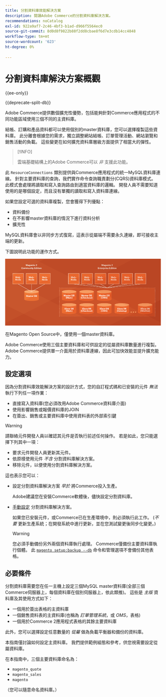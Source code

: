```yaml
---
title: 分割資料庫效能解決方案
description: 閱讀Adobe Commerce的分割資料庫解決方案。
recommendations: noCatalog
exl-id: 922a9af7-2c46-4bf3-b1ad-d966f5564ec0
source-git-commit: 8d0d8f9822b88f2dd8cbae8f6d7e3cdb14cc4848
workflow-type: tm+mt
source-wordcount: '623'
ht-degree: 0%

---
```


# 分割資料庫解決方案概觀

{{ee-only}}

{{deprecate-split-db}}

Adobe Commerce提供數個擴充性優勢，包括能夠針對Commerce應用程式的不同功能區域使用三個不同的主資料庫。

結帳、訂購和產品資料都可以使用個別的master資料庫，您可以選擇複製這些資料庫。 此分離會根據您的需求，獨立調整網站結帳、訂單管理活動、網站瀏覽和銷售活動的負載。 這些變更在如何擴充資料庫層級方面提供了相當大的彈性。

>[!INFO]
>
>雲端基礎結構上的Adobe Commerce可以 _非_ 支援此功能。

此 `ResourceConnections` 類別提供與Commerce應用程式的統一MySQL資料庫連線。 針對主要資料庫的查詢，我們實作命令查詢職責劃分(CQRS)資料庫模式。 此模式會處理將讀取和寫入查詢路由到適當資料庫的邏輯。 開發人員不需要知道使用的是哪個設定，而且沒有單獨的讀取和寫入資料庫連線。

如果您設定可選的資料庫複製，您會獲得下列優點：

- 資料備份
- 在不影響master資料庫的情況下進行資料分析
- 擴充性

MySQL資料庫會以非同步方式復寫，這表示從屬端不需要永久連線，即可接收主端的更新。

下圖說明此功能的運作方式。

![Adobe Commerce使用不同的資料庫來儲存表格](../../assets/configuration/split-db-diagram-ee.png)

在Magento Open Source中，僅使用一個master資料庫。

Adobe Commerce使用三個主要資料庫和可供設定的從屬資料庫數量進行複製。 Adobe Commerce提供單一介面用於資料庫連線，因此可加快效能並提升擴充能力。

## 設定選項

因為分割資料庫效能解決方案的設計方式，您的自訂程式碼和已安裝的元件 _無法_ 執行下列任一項作業：

- 直接寫入資料庫(您必須改用Adobe Commerce資料庫介面)
- 使用影響銷售或報價資料庫的JOIN
- 在簽出、銷售或主要資料庫中使用資料表的外部索引鍵

>[!WARNING]
>
>請聯絡元件開發人員以確認其元件是否執行前述任何操作。 若是如此，您只能選擇下列其中一項：
>
>- 要求元件開發人員更新其元件。
>- 依原樣使用元件 _不含_ 分割資料庫解決方案。
>- 移除元件，以便使用分割資料庫解決方案。

這也表示您可以：

- 設定分割資料庫解決方案 _早於_ 將Commerce投入生產。

  Adobe建議您在安裝Commerce軟體後，儘快設定分割資料庫。

- [手動設定](multi-master-manual.md) 分割資料庫解決方案。

  如果您已安裝元件，或Commerce已在生產環境中，則必須執行此工作。 (_不要_ 更新生產系統；在開發系統中進行更新，並在您測試變更後同步化變更。)

  >[!WARNING]
  >
  >您必須手動備份另外兩個資料庫執行處理。 Commerce僅備份主要資料庫執行個體。 此 [`magento setup:backup --db`](../../installation/tutorials/backup.md) 命令和管理選項不會備份其他表格。

## 必要條件

分割資料庫需要您在任一主機上設定三個MySQL master資料庫(全部三個Commerce伺服器上，每個資料庫在個別伺服器上，依此類推)。 這些是 _主版_ 資料庫及其使用方式如下：

- 一個用於簽出表格的主資料庫
- 一個銷售資料表的主資料庫(也稱為 _訂單管理系統_，或 _OMS_，表格)
- 一個用於Commerce 2應用程式表格的其餘主要資料庫

此外，您可以選擇設定任意數量的 _從屬_ 做為負載平衡器和備份的資料庫。

本指南僅討論如何設定主資料庫。 我們提供範例組態和參考，供您視需要設定從屬資料庫。

在本指南中，三個主要資料庫命名為：

- `magento_quote`
- `magento_sales`
- `magento`

（您可以隨意命名資料庫。）
